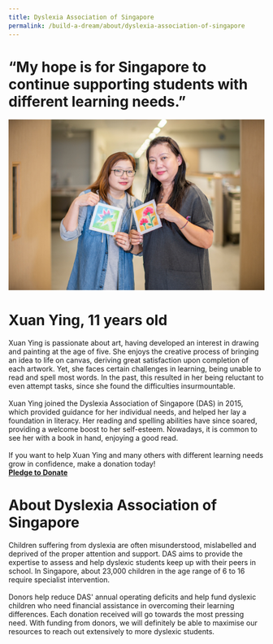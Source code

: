 ```yaml
---
title: Dyslexia Association of Singapore
permalink: /build-a-dream/about/dyslexia-association-of-singapore
---
```


# “My hope is for Singapore to continue supporting students with different learning needs.”  
<a href="www.marinabaysands.com/artsciencemuseum"> <img src="/images/BaD2.jpg"/></a>
# Xuan Ying, 11 years old

Xuan Ying is passionate about art, having developed an interest in drawing and painting at the age of five. She enjoys the creative process of bringing an idea to life on canvas, deriving great satisfaction upon completion of each artwork. Yet, she faces certain challenges in learning, being unable to read and spell most words. In the past, this resulted in her being reluctant to even attempt tasks, since she found the difficulties insurmountable. 
<br>
<br>
Xuan Ying joined the Dyslexia Association of Singapore (DAS) in 2015, which provided guidance for her individual needs, and helped her lay a foundation in literacy. Her reading and spelling abilities have since soared, providing a welcome boost to her self-esteem. Nowadays, it is common to see her with a book in hand, enjoying a good read.
<br>
<br>
If you want to help Xuan Ying and many others with different learning needs grow in confidence, make a donation today!
<font color="orangered"><b><br><a href="www.marinabaysands.com/artsciencemuseum">Pledge to Donate</a></b></font>
<br>
      
# About Dyslexia Association of Singapore 
  
Children suffering from dyslexia are often misunderstood, mislabelled and deprived of the proper attention and support. DAS aims to provide the expertise to assess and help dyslexic students keep up with their peers in school. In Singapore, about 23,000 children in the age range of 6 to 16 require specialist intervention. 
<br>
<br>
Donors help reduce DAS' annual operating deficits and help fund dyslexic children who need financial assistance in overcoming their learning differences. Each donation received will go towards the most pressing need. With funding from donors, we will definitely be able to maximise our resources to reach out extensively to more dyslexic students.

